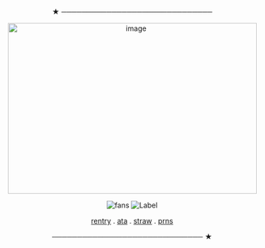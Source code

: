 <div align="center">

  ★ ──────────────────────────────
    

<img width="491" height="337" alt="image" src="https://files.catbox.moe/a9ofur.png" />

  ![fans](https://komarev.com/ghpvc/?username=chanceglazer&color=75bf72&style=plastic-square)  ![Label](https://img.shields.io/badge/note-arg%20lover%20for%20life-866199)


[rentry](https://rentry.co/cdarchive_) . [ata](https://samuelfrnwilliams.atabook.org/) . [straw](https://ozolog1fan.straw.page/)  .  [prns](https://en.pronouns.page/@__.jas)


 ────────────────────────────── ★

</div>
